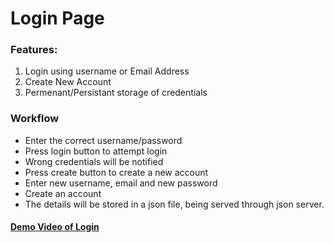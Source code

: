 # Login Page

### Features:

1. Login using username or Email Address
2. Create New Account
3. Permenant/Persistant storage of credentials

### Workflow

- Enter the correct username/password
- Press login button to attempt login
- Wrong credentials will be notified
- Press create button to create a new account
- Enter new username, email and new password
- Create an account
- The details will be stored in a json file, being served through json server.

#### [Demo Video of Login](https://drive.google.com/file/d/1yM6YP3XIX6RIHm3rOxczFa_zhUwX_JHi/view?usp=drive_link)